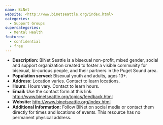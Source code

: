 ```yaml
---
name: BiNet
website: <http://www.binetseattle.org/index.html>
categories:
  - Support Groups
supercategories:
  - Mental Health
features:
  - confidential
  - free
---
```

- **Description:** BiNet Seattle is a bisexual non-profit, mixed gender, social and support organization created to foster a visible community for bisexual, bi-curious people, and their partners in the Puget Sound area.
- **Population served:** Bisexual youth and adults, ages 13+.
- **Address:** Location varies. Contact to learn locations.
- **Hours:** Hours vary. Contact to learn hours.
- **Email:** Use the contact form at this link: <http://www.binetseattle.org/topics/feedback.html>
- **Website:** <http://www.binetseattle.org/index.html>
- **Additional Information:** Follow BiNet on social media or contact them directly for times and locations of events. This resource has no permanent physical address.
